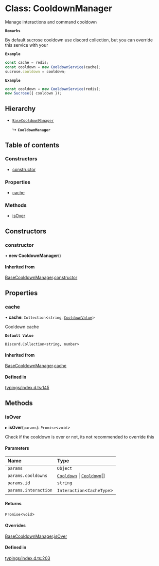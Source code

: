# Class: CooldownManager

Manage interactions and command cooldown

**`Remarks`**

By default sucrose cooldown use discord collection, but you can override this service with your

**`Example`**

```js
const cache = redis;
const cooldown = new CooldownService(cache);
sucrose.cooldown = cooldown;
```

**`Example`**

```js
const cooldown = new CooldownService(redis);
new Sucrose({ cooldown });
```

## Hierarchy

- [`BaseCooldownManager`](../wiki/BaseCooldownManager)

  ↳ **`CooldownManager`**

## Table of contents

### Constructors

- [constructor](../wiki/CooldownManager#constructor)

### Properties

- [cache](../wiki/CooldownManager#cache)

### Methods

- [isOver](../wiki/CooldownManager#isover)

## Constructors

### constructor

• **new CooldownManager**()

#### Inherited from

[BaseCooldownManager](../wiki/BaseCooldownManager).[constructor](../wiki/BaseCooldownManager#constructor)

## Properties

### cache

• **cache**: `Collection`<`string`, [`CooldownValue`](../wiki/Exports#cooldownvalue)\>

Cooldown cache

**`Default Value`**

`Discord.Collection<string, number>`

#### Inherited from

[BaseCooldownManager](../wiki/BaseCooldownManager).[cache](../wiki/BaseCooldownManager#cache)

#### Defined in

[typings/index.d.ts:145](https://github.com/Natto-PKP/discord-sucrose/blob/a2c6566/typings/index.d.ts#L145)

## Methods

### isOver

▸ **isOver**(`params`): `Promise`<`void`\>

Check if the cooldown is over or not, its not recommended to override this

#### Parameters

| Name | Type |
| :------ | :------ |
| `params` | `Object` |
| `params.cooldowns` | [`Cooldown`](../wiki/Exports#cooldown) \| [`Cooldown`](../wiki/Exports#cooldown)[] |
| `params.id` | `string` |
| `params.interaction` | `Interaction`<`CacheType`\> |

#### Returns

`Promise`<`void`\>

#### Overrides

[BaseCooldownManager](../wiki/BaseCooldownManager).[isOver](../wiki/BaseCooldownManager#isover)

#### Defined in

[typings/index.d.ts:203](https://github.com/Natto-PKP/discord-sucrose/blob/a2c6566/typings/index.d.ts#L203)
